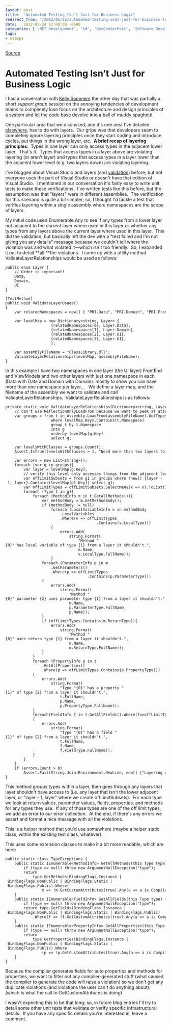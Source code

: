 ```yaml
---
layout: post
title:  "Automated Testing Isn’t Just for Business Logic"
redirect_from: "/2012/05/25/automated-testing-isnt-just-for-business-logic/"
date:   2012-05-24 12:00:00 -0600
categories: ['.NET Development', 'C#', 'DevCenterPost', 'Software Development', 'Software Development Guidance', 'TDD', 'Unit Testing']
tags:
- msmvps
---
```

[Source](http://blogs.msmvps.com/peterritchie/2012/05/25/automated-testing-isn-t-just-for-business-logic/ "Permalink to Automated Testing Isn’t Just for Business Logic")

# Automated Testing Isn’t Just for Business Logic

I had a conversation with [Kelly Sommers][1] the other day that was partially a short _support group session_ on the annoying tendencies of development teams to completely lose focus on the architecture and design principles of a system and let the code base devolve into a ball of muddy spaghetti.

One particular area that we discussed, and it's one area I've detailed [elsewhere][2], has to do with layers.  Our gripe was that developers seem to completely ignore layering principles once they start coding and introduce cycles, put things in the wrong layer, etc.  **A brief recap of layering principles**:  Types in one layer can only access types in the adjacent lower layer.  That's it.  Types that access types in a layer above are violating layering (or aren't layer) and types that access types in a layer lower than the adjacent lower level (e.g. two layers down) are violating layering.

I've blogged about Visual Studio and layers (and [validation][3]) before; but not everyone uses the part of Visual Studio or doesn't have that edition of Visual Studio.  I mentioned in our conversation it's fairly easy to write unit tests to make these verifications.  I've written tests like this before, but the assumption was that "layers" were in different assemblies.  The verification for this scenario is quite a bit simpler; so, I thought I'd tackle a test that verifies layering within a single assembly where namespaces are the scope of layers.

My initial code used Enumerable.Any to see if any types from a lower layer not adjacent to the current layer where used in this layer or whether any types from any layers above the current layer where used in this layer.  This did the validation, but basically left the dev with a "test failed and I'm not giving you any details" message because we couldn't tell where the violation was and what violated it—which isn't too friendly.  So, I expanded it out to detail **all **the violations.  I came up with a utility method ValidateLayerRelationships would be used as follows:
    
    
    
    
    
    
    public enum Layer {
        // Order is important!
        Data,
        Domain,
        UI
    }
     
    [TestMethod]
    public void ValidateLayerUsage()
    {
        var relatedNamespaces = new[] { "PRI.Data", "PRI.Domain", "PRI.FrontEnd", "PRI.ViewModels" };
     
        var levelMap = new Dictionary<string, Layer> {
                        {relatedNamespaces[0], Layer.Data},
                        {relatedNamespaces[1], Layer.Domain},
                        {relatedNamespaces[2], Layer.UI},
                        {relatedNamespaces[3], Layer.UI},
                        };
     
        var assemblyFileName = "ClassLibrary.dll";
        ValidateLayerRelationships(levelMap, assemblyFileName);
    }

In this example I have two namespaces in one layer (the UI layer) FrontEnd and ViewModels and two other layers with just one namespace in each (Data with Data and Domain with Domain). mostly to show you can have more than one namespace per layer…   We define a layer map, and the filename of the assembly we want to validate and call ValidateLayerRelationships.  ValidateLayerRelationships is as follows:
    
    
    
    
    
    
    private static void ValidateLayerRelationships(Dictionary<string, Layer> levelMap, string assemblyFileName) {
        // can't use ReflectionOnlyLoadFrom because we want to peek at attributes
        var groups = from t in Assembly.LoadFrom(assemblyFileName).GetTypes()
                        where levelMap.Keys.Contains(t.Namespace)
                        group t by t.Namespace
                        into g
                        orderby levelMap[g.Key]
                        select g;
     
        var levelsWithClasses = groups.Count();
        Assert.IsTrue(levelsWithClasses > 1, "Need more than two layers to validate relationships.");
     
        var errors = new List<string>();
        foreach (var g in groups){
            var layer = levelMap[g.Key];
            // verify this level only accesses things from the adjacent lower layer (or layers)
            var offLimitSubsets = from g1 in groups where !new[] {layer - 1, layer}.Contains(levelMap[g1.Key]) select g1;
            var offLimitTypes = offLimitSubsets.SelectMany(x => x).ToList();
            foreach (Type t in g){
                foreach (MethodInfo m in t.GetAllMethods()){
                    var methodBody = m.GetMethodBody();
                    if (methodBody != null)
                        foreach (LocalVariableInfo v in methodBody
                            .LocalVariables
                            .Where(v => offLimitTypes
                                            .Contains(v.LocalType)))
                        {
                            errors.Add(
                                string.Format(
                                    "Method "{0}" has local variable of type {1} from a layer it shouldn't.",
                                    m.Name,
                                    v.LocalType.FullName));
                        }
                    foreach (ParameterInfo p in m
                        .GetParameters()
                        .Where(p => offLimitTypes
                                        .Contains(p.ParameterType)))
                    {
                        errors.Add(
                            string.Format(
                                "Method "{0}" parameter {2} uses parameter type {1} from a layer it shouldn't.",
                                m.Name,
                                p.ParameterType.FullName,
                                p.Name));
                    }
                    if (offLimitTypes.Contains(m.ReturnType)){
                        errors.Add(
                            string.Format(
                                "Method "{0}" uses return type {1} from a layer it shouldn't.",
                                m.Name,
                                m.ReturnType.FullName));
                    }
                }
                foreach (PropertyInfo p in t
                    .GetAllProperties()
                    .Where(p => offLimitTypes.Contains(p.PropertyType)))
                {
                    errors.Add(
                        string.Format(
                            "Type "{0}" has a property "{1}" of type {2} from a layer it shouldn't.",
                            t.FullName,
                            p.Name,
                            p.PropertyType.FullName));
                }
                foreach(FieldInfo f in t.GetAllFields().Where(f=>offLimitTypes.Contains(f.FieldType)))
                {
                    errors.Add(
                        string.Format(
                            "Type "{0}" has a field "{1}" of type {2} from a layer it shouldn't.",
                            t.FullName,
                            f.Name,
                            f.FieldType.FullName));
                }
            }
        }
        if (errors.Count > 0)
            Assert.Fail(String.Join(Environment.NewLine, new[] {"Layering violation."}.Concat(errors)));
    }

This method groups types within a layer, then goes through any layers that layer shouldn't have access to (i.e. any layer that isn't the lower adjacent layer, or "layer – 1, layer" where we create offLimitSubsets).  For each type we look at return values, parameter values, fields, properties, and methods for any types they use.  If any of those types are one of the off limit types, we add an error to our error collection.  At the end, if there's any errors we assert and format a nice message with all the violations.

This is a helper method that you'd use somewhere (maybe a helper static class, within the existing test class, whatever).

This uses some extension classes to make it a bit more readable, which are here:
    
    
    
    
    
    
    public static class TypeExceptions {
        public static IEnumerable<MethodInfo> GetAllMethods(this Type type) {
            if (type == null) throw new ArgumentNullException("type");
            return
                type.GetMethods(BindingFlags.Instance | BindingFlags.NonPublic | BindingFlags.Static | BindingFlags.Public).Where(
                    m => !m.GetCustomAttributes(true).Any(a => a is CompilerGeneratedAttribute));
        }
        public static IEnumerable<FieldInfo> GetAllFields(this Type type) {
            if (type == null) throw new ArgumentNullException("type");
            return type.GetFields(BindingFlags.Instance | BindingFlags.NonPublic | BindingFlags.Static | BindingFlags.Public)
                .Where(f => !f.GetCustomAttributes(true).Any(a => a is CompilerGeneratedAttribute));
        }
        public static IEnumerable<PropertyInfo> GetAllProperties(this Type type) {
            if (type == null) throw new ArgumentNullException("type");
            return
                type.GetProperties(BindingFlags.Instance | BindingFlags.NonPublic | BindingFlags.Static | BindingFlags.Public).Where
                    (p => !p.GetCustomAttributes(true).Any(a => a is CompilerGeneratedAttribute));
        }
    }
    

Because the compiler generates fields for auto properties and methods for properties, we want to filter out any compiler-generated stuff (what caused the compiler to generate the code will raise a violation) so we don't get any duplicate violations (and violations the user can't do anything about).  (which is what the call to GetCustomAttributes is doing)

I wasn't expecting this to be that long; so, in future blog entries I'll try to detail some other unit tests that validate or verify specific infrastructural details.  If you have any specific details you're interested in, leave a comment.

[1]: http://bit.ly/LAcF5n
[2]: http://bit.ly/c13trs
[3]: http://bit.ly/MAXJUp

